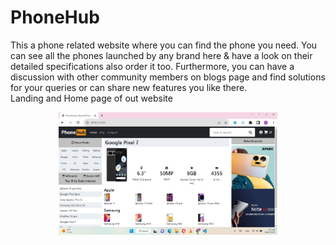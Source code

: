 # PhoneHub
This a phone related website where you can find the phone you need. You can see all the phones launched by any brand here &amp; have a look on their detailed specifications also order it too. Furthermore, you can have a discussion with other community members on blogs page and find solutions for your queries or can share new features you like there.<br>
Landing and Home page of out website
<p align="center">
  <img src="/Screenshots/2023-03-04.png" width="350" title="hover text">
 </p>
